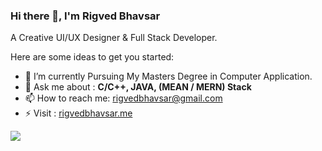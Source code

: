 ### Hi there 👋, I'm Rigved Bhavsar
A Creative UI/UX Designer & Full Stack Developer.


Here are some ideas to get you started:

- 🔭 I’m currently Pursuing My Masters Degree in Computer Application.
- 💬 Ask me about : **C/C++, JAVA, (MEAN / MERN) Stack**
- 📫 How to reach me: rigvedbhavsar@gmail.com
- ⚡ Visit : [rigvedbhavsar.me](https://rigvedbhavsar.me/)
<img src="https://github-readme-stats.vercel.app/api?username=RigvedBhavsar&&show_icons=true&title_color=ffffff&icon_color=bb2acf&text_color=daf7dc&bg_color=151515">
